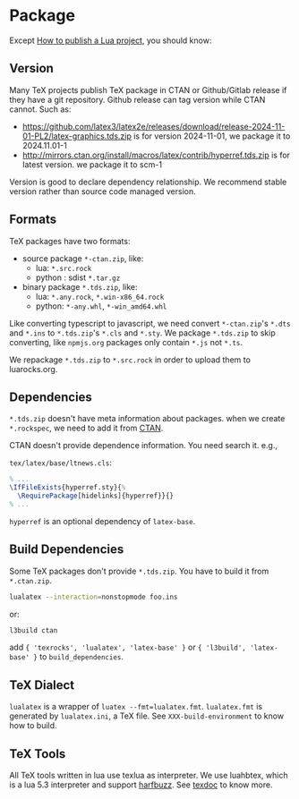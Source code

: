 # Package

Except
[How to publish a Lua project](https://nvim-neorocks.github.io/guides/publishing/),
you should know:

## Version

Many TeX projects publish TeX package in CTAN or Github/Gitlab release if they
have a git repository. Github release can tag version while CTAN cannot. Such as:

- <https://github.com/latex3/latex2e/releases/download/release-2024-11-01-PL2/latex-graphics.tds.zip>
  is for version 2024-11-01, we package it to 2024.11.01-1
- <http://mirrors.ctan.org/install/macros/latex/contrib/hyperref.tds.zip>
  is for latest version. we package it to scm-1

Version is good to declare dependency relationship. We recommend stable version
rather than source code managed version.

## Formats

TeX packages have two formats:

- source package `*-ctan.zip`, like:
  - lua: `*.src.rock`
  - python : sdist `*.tar.gz`
- binary package `*.tds.zip`, like:
  - lua: `*.any.rock`, `*.win-x86_64.rock`
  - python: `*-any.whl`, `*-win_amd64.whl`

Like converting typescript to javascript, we need convert `*-ctan.zip`'s `*.dts`
and `*.ins` to `*.tds.zip`'s `*.cls` and `*.sty`. We package `*.tds.zip` to skip
converting, like `npmjs.org` packages only contain `*.js` not `*.ts`.

We repackage `*.tds.zip` to `*.src.rock` in order to upload them to luarocks.org.

## Dependencies

`*.tds.zip` doesn't have meta information about packages. when we create
`*.rockspec`, we need to add it from [CTAN](https://ctan.org/).

CTAN doesn't provide dependence information. You need search it. e.g.,

`tex/latex/base/ltnews.cls`:

```tex
% ...
\IfFileExists{hyperref.sty}{%
  \RequirePackage[hidelinks]{hyperref}}{}
% ...
```

`hyperref` is an optional dependency of `latex-base`.

## Build Dependencies

Some TeX packages don't provide `*.tds.zip`. You have to build it from
`*.ctan.zip`.

```sh
lualatex --interaction=nonstopmode foo.ins
```

or:

```sh
l3build ctan
```

add `{ 'texrocks', 'lualatex', 'latex-base' }` or `{ 'l3build', 'latex-base' }` to
`build_dependencies`.

## TeX Dialect

`lualatex` is a wrapper of `luatex --fmt=lualatex.fmt`. `lualatex.fmt` is
generated by `lualatex.ini`, a TeX file. See `XXX-build-environment` to know
how to build.

## TeX Tools

All TeX tools written in lua use texlua as interpreter. We use luahbtex, which is
a lua 5.3 interpreter and support [harfbuzz](https://harfbuzz.github.io/).
See [texdoc](https://texdoc.org/serve/luatex/0) to know more.
